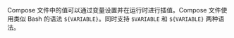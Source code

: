 Compose 文件中的值可以通过变量设置并在运行时进行插值。Compose 文件使用类似 Bash 的语法 `${VARIABLE}`。同时支持 `$VARIABLE` 和 `${VARIABLE}` 两种语法。